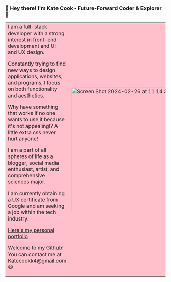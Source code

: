 ### 👋 Hey there! I'm Kate Cook - Future-Forward Coder & Explorer 🚀
<table style="border: none; background-color: pink">
  <tr>
    <td>
      I am a full-stack developer with a strong interest in front-end development and UI and UX design.
      
Constantly trying to find new ways to design applications, websites, and programs, I focus on both functionality and aesthetics.
      
Why have something that works if no one wants to use it because it's not appealing!? A little extra css never hurt anyone! 
      
I am a part of all spheres of life as a blogger, social media enthusiast, artist, and comprehensive sciences major.
      
I am currently obtaining a UX certificate from Google and am seeking a job within the tech industry.
      
[Here's my personal portfolio](http://cookportfolio.infinityfreeapp.com "personal portfolio")
      
Welcome to my Github! You can contact me at Katecookk4@gmail.com 😄
   </td>
    <td>
       <img width="389" alt="Screen Shot 2024-02-26 at 11 14 36 PM" src="https://github.com/kcook10/kcook10/assets/131708080/23e86797-2c4d-4880-a7e5-a5f81d5bab68">
    </td>
  </tr>
</table>

<!--
**kcook10/kcook10** is a ✨ _special_ ✨ repository because its `README.md` (this file) appears on your GitHub profile.

<img width="389" alt="Screen Shot 2024-02-26 at 11 14 36 PM" src="https://github.com/kcook10/kcook10/assets/131708080/23e86797-2c4d-4880-a7e5-a5f81d5bab68">

Here are some ideas to get you started:

- 🔭 I’m currently working on ...
- 🌱 I’m currently learning ...
- 👯 I’m looking to collaborate on ...
- 🤔 I’m looking for help with ...
- 💬 Ask me about ...
- 📫 How to reach me: ...
- 😄 Pronouns: ...
- ⚡ Fun fact: ...
-->
